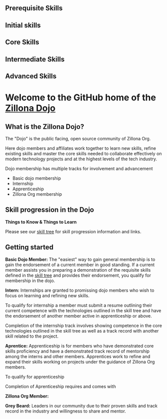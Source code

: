 ## Prerequisite Skills
## Initial skills
## Core Skills
## Intermediate Skills
## Advanced Skills

# Welcome to the GitHub home of the [Zillona Dojo](https://www.zillona.org/dojo)

## What is the Zillona Dojo?

The "Dojo" is the public facing, open source community of Zillona Org.

Here dojo members and affiliates work together to learn new skills, refine
existing skills and master the core skills needed to collaborate effectively on 
modern technology projects and at the highest levels of the tech industry. 

Dojo membership has multiple tracks for involvement and advancement
  * Basic dojo membership
  * Internship
  * Apprenticeship
  * Zillona Org membership

## Skill progression in the Dojo

**Things to Know & Things to Learn**

Please see our [skill tree](docs/skill_tree.md) for skill progression 
information and links.

## Getting started

**Basic Dojo Member:** The "easiest" way to gain general membership is to
gain the endorsement of a current member in good standing. If a current member
assists you in preparing a demonstration of the requisite skills defined in the
[skill tree](docs/skill_tree.md) and provides their endorsement, you qualify
for membership in the dojo.

**Intern:** Internships are granted to promissing dojo members who wish to
focus on learning and refining new skills.

To qualify for internship a member must submit a resume outlining their current
competence with the technologies outlined in the skill tree and have the
endorsement of another member active in apprenticeship or above.

Completion of the internship track involves showing competence in the core
technologies outlined in the skill tree as well as a track record with another
skill related to the project.

**Aprentice:** Apprenticeship is for members who have demonstrated core skills
proficiency and have a demonstrated track record of mentorship among the interns and other
members. Apprentices work to refine and expand their skills working on projects 
under the guidance of Zillona Org members.

To qualify for apprenticeship

Completion of Aprenticeship requires and comes with

**Zillona Org Member:**

**Grey Beard:** Leaders in our community due to their proven skills and track 
record in the industry and willingness to share and mentor.

